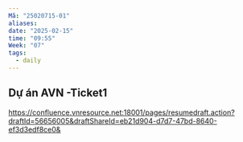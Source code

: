 ```yaml
---
Mã: "25020715-01"
aliases: 
date: "2025-02-15"
time: "09:55"
Week: "07"
tags:
  - daily
---
```

## Dự án AVN -Ticket1
https://confluence.vnresource.net:18001/pages/resumedraft.action?draftId=56656005&draftShareId=eb21d904-d7d7-47bd-8640-ef3d3edf8ce0&

